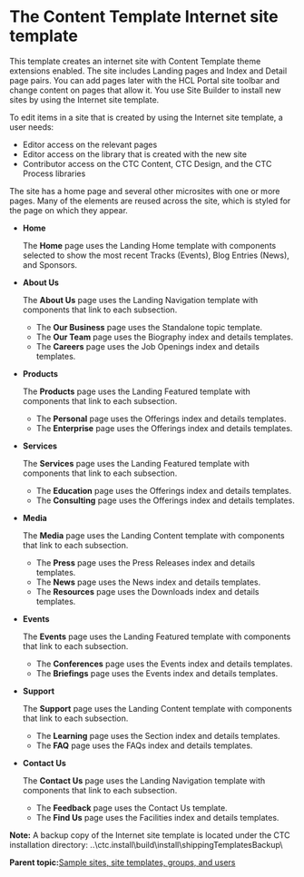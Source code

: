 # The Content Template Internet site template

This template creates an internet site with Content Template theme extensions enabled. The site includes Landing pages and Index and Detail page pairs. You can add pages later with the HCL Portal site toolbar and change content on pages that allow it. You use Site Builder to install new sites by using the Internet site template.

To edit items in a site that is created by using the Internet site template, a user needs:

-   Editor access on the relevant pages
-   Editor access on the library that is created with the new site
-   Contributor access on the CTC Content, CTC Design, and the CTC Process libraries

The site has a home page and several other microsites with one or more pages. Many of the elements are reused across the site, which is styled for the page on which they appear.

-   **Home**

    The **Home** page uses the Landing Home template with components selected to show the most recent Tracks \(Events\), Blog Entries \(News\), and Sponsors.

-   **About Us**

    The **About Us** page uses the Landing Navigation template with components that link to each subsection.

    -   The **Our Business** page uses the Standalone topic template.
    -   The **Our Team** page uses the Biography index and details templates.
    -   The **Careers** page uses the Job Openings index and details templates.
-   **Products**

    The **Products** page uses the Landing Featured template with components that link to each subsection.

    -   The **Personal** page uses the Offerings index and details templates.
    -   The **Enterprise** page uses the Offerings index and details templates.
-   **Services**

    The **Services** page uses the Landing Featured template with components that link to each subsection.

    -   The **Education** page uses the Offerings index and details templates.
    -   The **Consulting** page uses the Offerings index and details templates.
-   **Media**

    The **Media** page uses the Landing Content template with components that link to each subsection.

    -   The **Press** page uses the Press Releases index and details templates.
    -   The **News** page uses the News index and details templates.
    -   The **Resources** page uses the Downloads index and details templates.
-   **Events**

    The **Events** page uses the Landing Featured template with components that link to each subsection.

    -   The **Conferences** page uses the Events index and details templates.
    -   The **Briefings** page uses the Events index and details templates.
-   **Support**

    The **Support** page uses the Landing Content template with components that link to each subsection.

    -   The **Learning** page uses the Section index and details templates.
    -   The **FAQ** page uses the FAQs index and details templates.
-   **Contact Us**

    The **Contact Us** page uses the Landing Navigation template with components that link to each subsection.

    -   The **Feedback** page uses the Contact Us template.
    -   The **Find Us** page uses the Facilities index and details templates.

**Note:** A backup copy of the Internet site template is located under the CTC installation directory: ..\\ctc.install\\build\\install\\shippingTemplatesBackup\\

**Parent topic:**[Sample sites, site templates, groups, and users](../ctc/ctc-assets-sample-sites.md)

